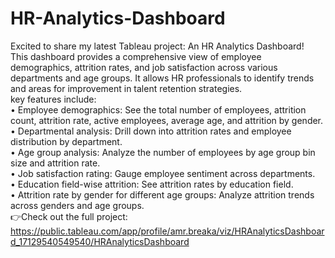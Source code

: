 # HR-Analytics-Dashboard
Excited to share my latest Tableau project: An HR Analytics Dashboard! <br>
This dashboard provides a comprehensive view of employee demographics, attrition rates, and job satisfaction across various departments and age groups. It allows HR professionals to identify trends and areas for improvement in talent retention strategies. <br>
key features include:<br>
•	Employee demographics: See the total number of employees, attrition count, attrition rate, active employees, average age, and attrition by gender.<br>
•	Departmental analysis: Drill down into attrition rates and employee distribution by department.<br>
•	Age group analysis: Analyze the number of employees by age group bin size and attrition rate.<br>
•	Job satisfaction rating: Gauge employee sentiment across departments.<br>
•	Education field-wise attrition: See attrition rates by education field.<br>
•	Attrition rate by gender for different age groups: Analyze attrition trends across genders and age groups.<br>
👉Check out the full project: https://public.tableau.com/app/profile/amr.breaka/viz/HRAnalyticsDashboard_17129540549540/HRAnalyticsDashboard
